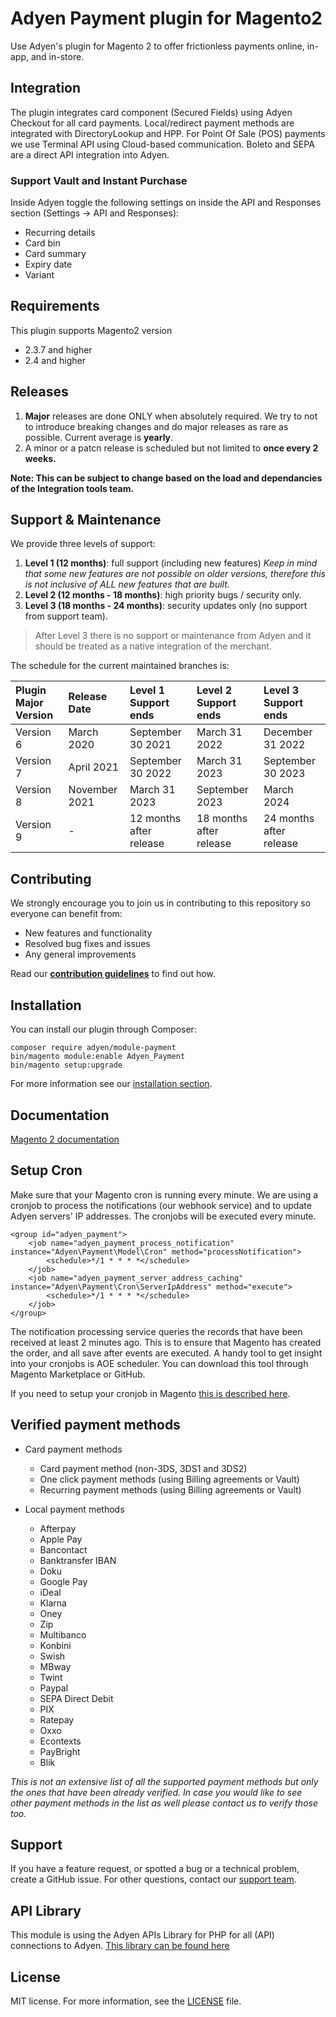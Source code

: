 # Adyen Payment plugin for Magento2
Use Adyen's plugin for Magento 2 to offer frictionless payments online, in-app, and in-store.

## Integration
The plugin integrates card component (Secured Fields) using Adyen Checkout for all card payments. Local/redirect payment methods are integrated with DirectoryLookup and HPP. For Point Of Sale (POS) payments we use Terminal API using Cloud-based communication. Boleto and SEPA are a direct API integration into Adyen.

### Support Vault and Instant Purchase ###
Inside Adyen toggle the following settings on inside the API and Responses section (Settings -> API and Responses):
* Recurring details
* Card bin
* Card summary
* Expiry date
* Variant

## Requirements
This plugin supports Magento2 version
* 2.3.7 and higher
* 2.4 and higher

## Releases

1. **Major** releases are done ONLY when absolutely required. We try to not to introduce breaking changes and do major releases as rare as possible. Current average is **yearly**.
2. A minor or a patcn release is scheduled but not limited to **once every 2 weeks.**

**Note: This can be subject to change based on the load and dependancies of the Integration tools team.**

## Support & Maintenance

We provide three levels of support:
1. **Level 1 (12 months)**: full support (including new features) *Keep in mind that some new features are not possible on older versions, therefore this is not inclusive of ALL new features that are built.* 
2. **Level 2 (12 months - 18 months)**: high priority bugs / security only.
3. **Level 3 (18 months - 24 months)**: security updates only (no support from support team).

> After Level 3 there is no support or maintenance from Adyen and it should be treated as a native integration of the merchant.

The schedule for the current maintained branches is:

|  Plugin Major Version   |  Release Date  |  Level 1 Support ends   |  Level 2 Support ends   |  Level 3 Support ends  |
|  :-----          |  :-----          |  :-----          |  :-----          |  :-----          |
|  Version 6 |  March 2020  |  September 30 2021 |  March 31 2022 |  December 31 2022 |
|  Version 7 |  April 2021 |  September 30 2022 |  March 31 2023 |  September 30 2023 |
|  Version 8 |  November 2021 |  March 31 2023 |  September 2023 | March 2024 |
|  Version 9 |  - |  12 months after release |  18 months after release |  24 months after release |

## Contributing
We strongly encourage you to join us in contributing to this repository so everyone can benefit from:
* New features and functionality
* Resolved bug fixes and issues
* Any general improvements

Read our [**contribution guidelines**](CONTRIBUTING.md) to find out how.


## Installation
You can install our plugin through Composer:
```
composer require adyen/module-payment
bin/magento module:enable Adyen_Payment
bin/magento setup:upgrade
```
For more information see our [installation section](https://docs.adyen.com/developers/plugins/magento-2/set-up-the-plugin-in-magento?redirect#step1installtheplugin).

 ## Documentation
[Magento 2 documentation](https://docs.adyen.com/developers/plugins/magento-2)


## Setup Cron
Make sure that your Magento cron is running every minute. We are using a cronjob to process the notifications (our webhook service) and to update Adyen servers' IP addresses. The cronjobs will be executed every minute.

```
<group id="adyen_payment">
    <job name="adyen_payment_process_notification" instance="Adyen\Payment\Model\Cron" method="processNotification">
        <schedule>*/1 * * * *</schedule>
    </job>
    <job name="adyen_payment_server_address_caching" instance="Adyen\Payment\Cron\ServerIpAddress" method="execute">
        <schedule>*/1 * * * *</schedule>
    </job>
</group>
```

The notification processing service queries the records that have been received at least 2 minutes ago. This is to ensure that Magento has created the order, and all save after events are executed. A handy tool to get insight into your cronjobs is AOE scheduler. You can download this tool through Magento Marketplace or GitHub.

If you need to setup your cronjob in Magento <a href="http://devdocs.magento.com/guides/v2.0/config-guide/cli/config-cli-subcommands-cron.html" target="_blank">this is described here</a>.

## Verified payment methods

 * Card payment methods
    * Card payment method (non-3DS, 3DS1 and 3DS2)
    * One click payment methods (using Billing agreements or Vault)
    * Recurring payment methods (using Billing agreements or Vault) 
   

* Local payment methods
   * Afterpay
   * Apple Pay
   * Bancontact
   * Banktransfer IBAN
   * Doku
   * Google Pay
   * iDeal
   * Klarna
   * Oney
   * Zip
   * Multibanco
   * Konbini
   * Swish
   * MBway
   * Twint
   * Paypal
   * SEPA Direct Debit
   * PIX
   * Ratepay
   * Oxxo
   * Econtexts
   * PayBright
   * Blik

_This is not an extensive list of all the supported payment methods but only the ones that have been already verified. In case you would like to see other payment methods in the list as well please contact us to verify those too._

## Support
If you have a feature request, or spotted a bug or a technical problem, create a GitHub issue. For other questions, contact our [support team](https://support.adyen.com/hc/en-us/requests/new?ticket_form_id=360000705420).

## API Library
This module is using the Adyen APIs Library for PHP for all (API) connections to Adyen.
<a href="https://github.com/Adyen/adyen-php-api-library" target="_blank">This library can be found here</a>

## License
MIT license. For more information, see the [LICENSE](LICENSE.txt) file.
